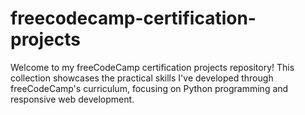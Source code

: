 # freecodecamp-certification-projects
Welcome to my freeCodeCamp certification projects repository! This collection showcases the practical skills I've developed through freeCodeCamp's curriculum, focusing on Python programming and responsive web development.

